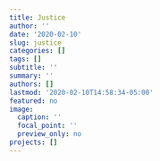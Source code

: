 ```yaml
---
title: Justice
author: ''
date: '2020-02-10'
slug: justice
categories: []
tags: []
subtitle: ''
summary: ''
authors: []
lastmod: '2020-02-10T14:58:34-05:00'
featured: no
image:
  caption: ''
  focal_point: ''
  preview_only: no
projects: []
---
```

